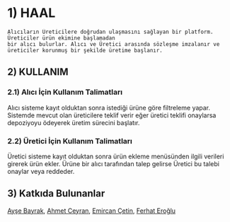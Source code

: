 # 1) HAAL
    Alıcıların Üreticilere doğrudan ulaşmasını sağlayan bir platform. Üreticiler ürün ekimine başlamadan 
    bir alıcı bulurlar. Alıcı ve Üretici arasında sözleşme imzalanır ve üreticiler korunmuş bir şekilde üretime başlanır.
 ## 2) KULLANIM
 ### 2.1) Alıcı İçin Kullanım Talimatları 
 Alıcı sisteme kayıt olduktan sonra istediği ürüne göre filtreleme yapar. Sistemde mevcut olan üreticilere teklif verir eğer üretici teklifi onaylarsa depoziyoyu ödeyerek üretim sürecini başlatır.
 ### 2.2) Üretici İçin Kullanım Talimatları
 Üretici sisteme kayıt olduktan sonra ürün ekleme menüsünden ilgili verileri girerek ürün ekler. Ürüne bir alıcı tarafından talep gelirse Üretici bu talebi onaylar veya reddeder.
 ## 3) Katkıda Bulunanlar
 [Ayşe Bayrak](https://github.com/aysebayrak812),
 [Ahmet Ceyran](https://github.com/ahmetceyran),
 [Emircan Çetin](https://github.com/ctnemir),
 [Ferhat Eroğlu](https://github.com/ferhateroglu)
  
